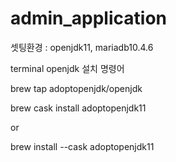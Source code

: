 # admin_application

셋팅환경 : openjdk11, mariadb10.4.6

terminal openjdk 설치 명령어

brew tap adoptopenjdk/openjdk

brew cask install adoptopenjdk11

or
 
brew install --cask adoptopenjdk11
